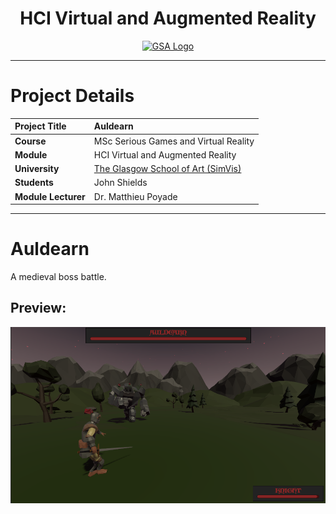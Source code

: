 <h1 align="center">HCI Virtual and Augmented Reality</h1>

<a href="https://www.gsa.ac.uk/research/research-units/school-of-simulation-and-visualisation/" >
<p align="center"><img src="https://d4ya733yr7s0y.cloudfront.net/images/made/images/uploads/general/Uni-logo-GSA_730_290_80.jpg"
alt="GSA Logo" width="600" height="250"/>
</p></a>

***

# Project Details
| **Project Title** | Auldearn                                                                                                                    |
| :------------- |:----------------------------------------------------------------------------------------------------------------------------|
| **Course**              | MSc Serious Games and Virtual Reality                                                                                       |
| **Module**              | HCI Virtual and Augmented Reality                                                                                           |
| **University**           | [The Glasgow School of Art (SimVis)](https://www.gsa.ac.uk/research/research-units/school-of-simulation-and-visualisation/) |
| **Students**             | John Shields                                                                                                                |
| **Module Lecturer**      | Dr. Matthieu Poyade                                                                                                         |

***

# Auldearn
A medieval boss battle.

## Preview:
![preview](https://github.com/johnshields/auldearn/blob/main/workings/dev_snips/preview006.png?raw=true)

